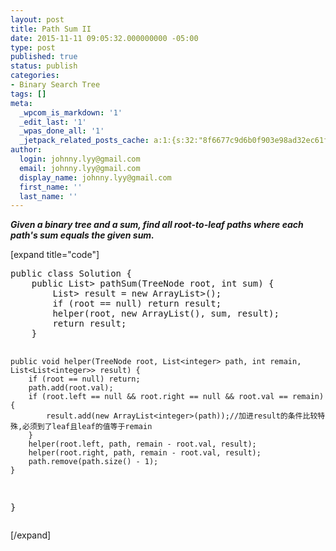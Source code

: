 ```yaml
---
layout: post
title: Path Sum II
date: 2015-11-11 09:05:32.000000000 -05:00
type: post
published: true
status: publish
categories:
- Binary Search Tree
tags: []
meta:
  _wpcom_is_markdown: '1'
  _edit_last: '1'
  _wpas_done_all: '1'
  _jetpack_related_posts_cache: a:1:{s:32:"8f6677c9d6b0f903e98ad32ec61f8deb";a:2:{s:7:"expires";i:1464408463;s:7:"payload";a:3:{i:0;a:1:{s:2:"id";i:1424;}i:1;a:1:{s:2:"id";i:1229;}i:2;a:1:{s:2:"id";i:286;}}}}
author:
  login: johnny.lyy@gmail.com
  email: johnny.lyy@gmail.com
  display_name: johnny.lyy@gmail.com
  first_name: ''
  last_name: ''
---
```

<p><strong><em>Given a binary tree and a sum, find all root-to-leaf paths where each path's sum equals the given sum.</em></strong></p>
<p>[expand title="code"]</p>
<pre>
public class Solution {
    public List<List<integer>> pathSum(TreeNode root, int sum) {
        List<List<integer>> result = new ArrayList<List<integer>>();
        if (root == null) return result;
        helper(root, new ArrayList<integer>(), sum, result);
        return result;
    }
    
    public void helper(TreeNode root, List<integer> path, int remain, List<List<integer>> result) {
        if (root == null) return;
        path.add(root.val);
        if (root.left == null && root.right == null && root.val == remain) {
            result.add(new ArrayList<integer>(path));//加进result的条件比较特殊,必须到了leaf且leaf的值等于remain
        }
        helper(root.left, path, remain - root.val, result);
        helper(root.right, path, remain - root.val, result);
        path.remove(path.size() - 1);
    }
}
</integer></integer></integer></integer></integer></integer></integer></pre>
<p>[/expand]</p>
